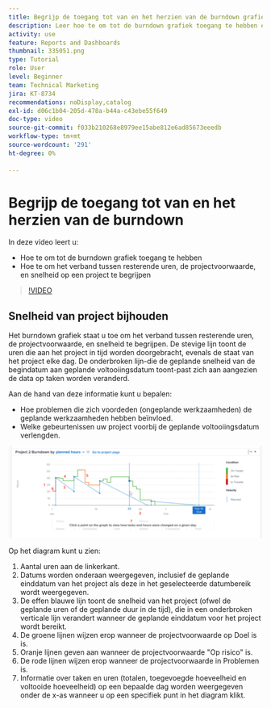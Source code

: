 ```yaml
---
title: Begrijp de toegang tot van en het herzien van de burndown grafiek
description: Leer hoe te om tot de burndown grafiek toegang te hebben en het verband tussen resterende uren, projectvoorwaarde, en projectsnelheid in [!UICONTROL Enhanced analytics] te begrijpen.
activity: use
feature: Reports and Dashboards
thumbnail: 335051.png
type: Tutorial
role: User
level: Beginner
team: Technical Marketing
jira: KT-8734
recommendations: noDisplay,catalog
exl-id: d06c1b04-205d-478a-b44a-c43ebe55f649
doc-type: video
source-git-commit: f033b210268e8979ee15abe812e6ad85673eeedb
workflow-type: tm+mt
source-wordcount: '291'
ht-degree: 0%

---
```


# Begrijp de toegang tot van en het herzien van de burndown

In deze video leert u:

* Hoe te om tot de burndown grafiek toegang te hebben
* Hoe te om het verband tussen resterende uren, de projectvoorwaarde, en snelheid op een project te begrijpen

>[!VIDEO](https://video.tv.adobe.com/v/335051/?quality=12&learn=on)

## Snelheid van project bijhouden

Het burndown grafiek staat u toe om het verband tussen resterende uren, de projectvoorwaarde, en snelheid te begrijpen. De stevige lijn toont de uren die aan het project in tijd worden doorgebracht, evenals de staat van het project elke dag. De onderbroken lijn-die de geplande snelheid van de begindatum aan geplande voltooiingsdatum toont-past zich aan aangezien de data op taken worden veranderd.

Aan de hand van deze informatie kunt u bepalen:

* Hoe problemen die zich voordeden (ongeplande werkzaamheden) de geplande werkzaamheden hebben beïnvloed.
* Welke gebeurtenissen uw project voorbij de geplande voltooiingsdatum verlengden.

![ een beeld dat een burndown grafiek met aantallen op gebieden toont die in hieronder kogels worden beschreven ](assets/section-2-9.png)

Op het diagram kunt u zien:

1. Aantal uren aan de linkerkant.
1. Datums worden onderaan weergegeven, inclusief de geplande einddatum van het project als deze in het geselecteerde datumbereik wordt weergegeven.
1. De effen blauwe lijn toont de snelheid van het project (ofwel de geplande uren of de geplande duur in de tijd), die in een onderbroken verticale lijn verandert wanneer de geplande einddatum voor het project wordt bereikt.
1. De groene lijnen wijzen erop wanneer de projectvoorwaarde op Doel is is.
1. Oranje lijnen geven aan wanneer de projectvoorwaarde &quot;Op risico&quot; is.
1. De rode lijnen wijzen erop wanneer de projectvoorwaarde in Problemen is.
1. Informatie over taken en uren (totalen, toegevoegde hoeveelheid en voltooide hoeveelheid) op een bepaalde dag worden weergegeven onder de x-as wanneer u op een specifiek punt in het diagram klikt.
